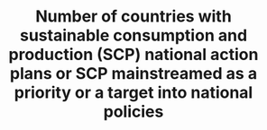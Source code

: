 ---
actual_indicator_available: null
actual_indicator_available_description: null
comments_and_limitations: null
data_non_statistical: true
date_metadata_updated: null
date_of_national_source_publication: null
disaggregation_categories: null
disaggregation_geography: null
goal_meta_link: http://unstats.un.org/sdgs/files/metadata-compilation/Metadata-Goal-12.pdf
goal_meta_link_page: 2
graph: null
graph_status_notes: Policy Judgement
graph_title: Number of countries with sustainable consumption and production (SCP)
  national action plans or SCP mainstreamed as a priority or a target into national
  policies
graph_type: null
graph_type_description: null
has_metadata: false
indicator: 12.1.1
indicator_definition: ''
indicator_name: Number of countries with sustainable consumption and production (SCP)
  national action plans or SCP mainstreamed as a priority or a target into national
  policies
indicator_variable: null
international_and_national_references: null
layout: indicator
method_of_computation: ''
periodicity: null
permalink: /12-1-1/
published: false
rationale_interpretation: ''
reporting_status: notstarted
scheduled_update_by_SDG_team: null
scheduled_update_by_national_source: null
sdg_goal: 12
source_active_1: true
source_agency_staff_email_1: null
source_agency_staff_name_1: null
source_agency_survey_dataset_1: null
source_notes_1: null
source_title_1: null
source_url_1: null
target: Implement the 10-year Framework of Programmes on Sustainable Consumption and
  Production Patterns, all countries taking action, with developed countries taking
  the lead, taking into account the development and capabilities of developing countries.
target_id: '12.1'
time_period: null
title: Number of countries with sustainable consumption and production (SCP) national
  action plans or SCP mainstreamed as a priority or a target into national policies
un_custodial_agency: UNEP
un_designated_tier: '3'
unit_of_measure: null
variable_description: null
variable_notes: null
---